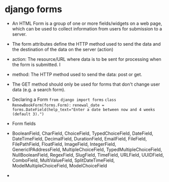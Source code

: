 # django forms

- An HTML Form is a group of one or more fields/widgets on a web page, which can be used to collect information from users for submission to a server.

- The form attributes define the HTTP method used to send the data and the destination of the data on the server (action)

- action: The resource/URL where data is to be sent for processing when the form is submitted. I

- method: The HTTP method used to send the data: post or get.
- The GET method should only be used for forms that don't change user data (e.g. a search form).

- Declaring a Form
`from django import forms`
`class RenewBookForm(forms.Form):`
    `renewal_date = forms.DateField(help_text="Enter a date between now and 4 weeks (default 3).")`

- Form fields

- BooleanField, CharField, ChoiceField, TypedChoiceField, DateField, DateTimeField, DecimalField, DurationField, EmailField, FileField, FilePathField, FloatField, ImageField, IntegerField, GenericIPAddressField, MultipleChoiceField, TypedMultipleChoiceField, NullBooleanField, RegexField, SlugField, TimeField, URLField, UUIDField, ComboField, MultiValueField, SplitDateTimeField, ModelMultipleChoiceField, ModelChoiceField

- 